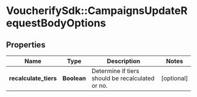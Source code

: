 # VoucherifySdk::CampaignsUpdateRequestBodyOptions

## Properties

| Name | Type | Description | Notes |
| ---- | ---- | ----------- | ----- |
| **recalculate_tiers** | **Boolean** | Determine if tiers should be recalculated or no. | [optional] |

